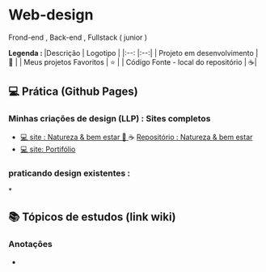 # Web-design
 Frond-end , Back-end , Fullstack ( junior )
 

<strong> Legenda : </strong>
|Descrição | Logotipo   |
|:--: |:--:|
| Projeto em desenvolvimento    |  🛑  |
| Meus projetos Favoritos | ⭐  |
| Código Fonte - local do repositório | ☕| 

## 💻 Prática (Github Pages) 

### Minhas criações de design (LLP) : Sites completos    
* [💻 site : Natureza & bem estar 🛑 ](https://leandropereira2603.github.io/site-natureza-bem-estar/) ☕ [ Repositório : Natureza & bem estar ](https://github.com/LeandroPereira2603/site-natureza-bem-estar)
* [💻 site: Portifólio ]()

### praticando design existentes :

*[]()



## 📚 Tópicos de estudos (link wiki)  
### Anotaçôes
* []() 
